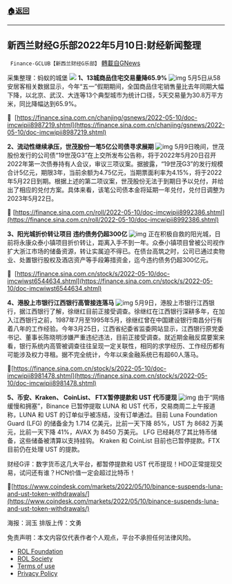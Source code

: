 ###  [:house:返回](README.md)
---


## 新西兰财经G乐部2022年5月10日:财经新闻整理
` Finance-GCLUB【新西兰财经G乐部】` [轉載自GNews](https://gnews.org/zh-hans/2504218/)

采集整理：蚂蚁的城堡
 ![](https://assets.gnews.org/wp-content/uploads/2022/05/Screenshot-2022-05-11-004937.jpg) 
**1、13城商品住宅交易量降65.9%**
 ![img](https://media.gettr.com/group43/origin/2022/05/10/05/065c0667-8598-7a74-ac99-155f0683332b/50561ea464ca53acf982c19d5a2d72bb_500x0.png) 
5月5日从58安居客相关数据显示，今年“五一”假期期间，全国商品住宅销售量比去年同期大幅下降，以北京、武汉、大连等13个典型城市为统计口径，5天交易量为30.8万平方米，同比降幅达到65.9%。
 
🔗  [https://finance.sina.com.cn/chanjing/gsnews/2022-05-10/doc-imcwipii8987219.shtml](https://finance.sina.com.cn/chanjing/gsnews/2022-05-10/doc-imcwipii8987219.shtml)
 
**2、流动性继续承压，世茂股份一笔5亿公司债寻求展期**
 ![img](https://media.gettr.com/group28/origin/2022/05/10/05/987ee387-e274-8edb-d7c0-7b4f9357f353/0af7f91d7e692bcb7d06247dec59de3e_500x0.png) 
5月9日晚间，世茂股份发行的公司债“19世茂G3”在上交所发布公告称，将于2022年5月20日召开2022年第一次债券持有人会议，审议三项议案。据披露，“19世茂G3”的发行规模合计5亿元，期限3年，当前余额为4.75亿元，当期票面利率为4.15%，将于2022年5月22日到期。根据上述的第二项议案，世茂股份无法于到期日予以兑付，并给出了相应的兑付方案。具体来看，该笔公司债本金将延期一年兑付，兑付日调整为2023年5月22日。
 
🔗 [https://finance.sina.com.cn/roll/2022-05-10/doc-imcwipii8992386.shtml](https://finance.sina.com.cn/roll/2022-05-10/doc-imcwipii8992386.shtml)
 
**3、阳光城折价转让项目 违约债务仍超300亿**
 ![img](https://media.gettr.com/group26/origin/2022/05/10/06/8c238ff9-a51f-a9ba-8c70-8391b805d9bd/feb2d2fe4f311a9ae8499fefe66505d6_500x0.png) 
正在积极自救的阳光城，日前将永康众泰小镇项目折价转让，距离入手不到一年。众泰小镇项目曾被公司视作扩大浙江市场的储备资源，转让实属迫不得已。在债台高筑之时，公司已通过卖物业、处置银行股权及酒店资产等手段筹措资金，迄今违约债务仍超300亿元。
 
🔗  [https://finance.sina.com.cn/stock/s/2022-05-10/doc-imcwiwst6544634.shtml](https://finance.sina.com.cn/stock/s/2022-05-10/doc-imcwiwst6544634.shtml)
 
**4、港股上市银行江西银行高管接连落马**
 ![img](https://media.gettr.com/group26/origin/2022/05/10/06/b7f3713e-b993-6de9-5e0f-f71d59a26c67/d0e64720bb7397db24afbf6a5102d62c_500x0.png) 
5月9日，港股上市银行江西银行，据江西银行了解，徐继红目前正接受调查。徐继红在江西银行深耕多年，在加入江西银行之前，1987年7月至1995年5月，徐继红曾在中国建设银行南昌分行有着八年的工作经验。今年3月25日，江西省纪委省监委网站显示，江西银行原党委书记、董事长陈晓明涉嫌严重违纪违法，目前正接受调查。就近期金融反腐要案来看，银行系统内高管被调查往往呈现一定关联性，相同的求学经历、工作经历都有可能涉及权力寻租。据不完全统计，今年以来金融系统已有超60人落马。
 
🔗[https://finance.sina.com.cn/stock/s/2022-05-10/doc-imcwipii8981478.shtml](https://finance.sina.com.cn/stock/s/2022-05-10/doc-imcwipii8981478.shtml)
 
**5、币安、Kraken、 CoinList、 FTX暂停提款和 UST 代币提现**
 ![img](https://media.gettr.com/group43/origin/2022/05/10/06/2855dd56-1b82-da12-2039-8dcbb635d819/7e55821aa1cdb6f62fba07c45f144c7f_500x0.png) 
由于“网络缓慢和拥塞”，Binance 已暂停提取 LUNA 和 UST 代币，交易商周二上午报道称，LUNA 和 UST 的订单似乎被冻结，没有订单通过。目前 Luna Foundation Guard (LFG) 的储备金为 1.714 亿美元，比前一天下降 85%，UST 为 8682 万美元，比前一天下降 41%，AVAX 为 8450 万美元。
LFG 已经耗尽了其比特币储备，这些储备被清算以支持挂钩。
Kraken 和 CoinList 目前也已暂停提款。FTX 目前仍在处理 UST 的提款。
 
财经G评：数字货币这几大平台，都暂停提款和 UST 代币提现！HDO正常提现交易，试问还有谁？HCN价值一定会超过比特币！
 
🔗[https://www.coindesk.com/markets/2022/05/10/binance-suspends-luna-and-ust-token-withdrawals/](https://www.coindesk.com/markets/2022/05/10/binance-suspends-luna-and-ust-token-withdrawals/)
 
海报：润玉
排版上传：文勇

免责声明：本文内容仅代表作者个人观点，平台不承担任何法律风险。
  
- [ROL Foundation](https://rolfoundation.org/)
- [ROL Society](https://rolsociety.org/)
- [Terms of use](https://gnews.org/terms-of-use-3/)
- [Privacy Policy](https://gnews.org/privacy-policy/)
